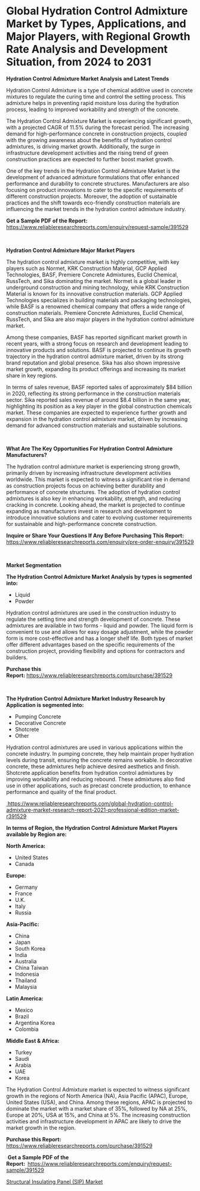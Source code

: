 <p><h1>Global Hydration Control Admixture Market by Types, Applications, and Major Players, with Regional Growth Rate Analysis and Development Situation, from 2024 to 2031</h1></p><p><strong>Hydration Control Admixture Market Analysis and Latest Trends</strong></p>
<p><p>Hydration Control Admixture is a type of chemical additive used in concrete mixtures to regulate the curing time and control the setting process. This admixture helps in preventing rapid moisture loss during the hydration process, leading to improved workability and strength of the concrete.</p><p>The Hydration Control Admixture Market is experiencing significant growth, with a projected CAGR of 11.5% during the forecast period. The increasing demand for high-performance concrete in construction projects, coupled with the growing awareness about the benefits of hydration control admixtures, is driving market growth. Additionally, the surge in infrastructure development activities and the rising trend of green construction practices are expected to further boost market growth.</p><p>One of the key trends in the Hydration Control Admixture Market is the development of advanced admixture formulations that offer enhanced performance and durability to concrete structures. Manufacturers are also focusing on product innovations to cater to the specific requirements of different construction projects. Moreover, the adoption of sustainable practices and the shift towards eco-friendly construction materials are influencing the market trends in the hydration control admixture industry.</p></p>
<p><strong>Get a Sample PDF of the Report:&nbsp;</strong> <a href="https://www.reliableresearchreports.com/enquiry/request-sample/391529">https://www.reliableresearchreports.com/enquiry/request-sample/391529</a></p>
<p>&nbsp;</p>
<p><strong>Hydration Control Admixture Major Market Players</strong></p>
<p><p>The hydration control admixture market is highly competitive, with key players such as Normet, KRK Construction Material, GCP Applied Technologies, BASF, Premiere Concrete Admixtures, Euclid Chemical, RussTech, and Sika dominating the market. Normet is a global leader in underground construction and mining technology, while KRK Construction Material is known for its innovative construction materials. GCP Applied Technologies specializes in building materials and packaging technologies, while BASF is a renowned chemical company that offers a wide range of construction materials. Premiere Concrete Admixtures, Euclid Chemical, RussTech, and Sika are also major players in the hydration control admixture market.</p><p>Among these companies, BASF has reported significant market growth in recent years, with a strong focus on research and development leading to innovative products and solutions. BASF is projected to continue its growth trajectory in the hydration control admixture market, driven by its strong brand reputation and global presence. Sika has also shown impressive market growth, expanding its product offerings and increasing its market share in key regions. </p><p>In terms of sales revenue, BASF reported sales of approximately $84 billion in 2020, reflecting its strong performance in the construction materials sector. Sika reported sales revenue of around $8.4 billion in the same year, highlighting its position as a key player in the global construction chemicals market. These companies are expected to experience further growth and expansion in the hydration control admixture market, driven by increasing demand for advanced construction materials and sustainable solutions.</p></p>
<p>&nbsp;</p>
<p><strong>What Are The Key Opportunities For Hydration Control Admixture Manufacturers?</strong></p>
<p><p>The hydration control admixture market is experiencing strong growth, primarily driven by increasing infrastructure development activities worldwide. This market is expected to witness a significant rise in demand as construction projects focus on achieving better durability and performance of concrete structures. The adoption of hydration control admixtures is also key in enhancing workability, strength, and reducing cracking in concrete. Looking ahead, the market is projected to continue expanding as manufacturers invest in research and development to introduce innovative solutions and cater to evolving customer requirements for sustainable and high-performance concrete construction.</p></p>
<p><strong>Inquire or Share Your Questions If Any Before Purchasing This Report:</strong> <a href="https://www.reliableresearchreports.com/enquiry/pre-order-enquiry/391529">https://www.reliableresearchreports.com/enquiry/pre-order-enquiry/391529</a></p>
<p>&nbsp;</p>
<p><strong>Market Segmentation</strong></p>
<p><strong>The Hydration Control Admixture Market Analysis by types is segmented into:</strong></p>
<p><ul><li>Liquid</li><li>Powder</li></ul></p>
<p><p>Hydration control admixtures are used in the construction industry to regulate the setting time and strength development of concrete. These admixtures are available in two forms - liquid and powder. The liquid form is convenient to use and allows for easy dosage adjustment, while the powder form is more cost-effective and has a longer shelf life. Both types of market offer different advantages based on the specific requirements of the construction project, providing flexibility and options for contractors and builders.</p></p>
<p><strong>Purchase this Report:&nbsp;</strong><a href="https://www.reliableresearchreports.com/purchase/391529">https://www.reliableresearchreports.com/purchase/391529</a></p>
<p>&nbsp;</p>
<p><strong>The Hydration Control Admixture Market Industry Research by Application is segmented into:</strong></p>
<p><ul><li>Pumping Concrete</li><li>Decorative Concrete</li><li>Shotcrete</li><li>Other</li></ul></p>
<p><p>Hydration control admixtures are used in various applications within the concrete industry. In pumping concrete, they help maintain proper hydration levels during transit, ensuring the concrete remains workable. In decorative concrete, these admixtures help achieve desired aesthetics and finish. Shotcrete application benefits from hydration control admixtures by improving workability and reducing rebound. These admixtures also find use in other applications, such as precast concrete production, to enhance performance and quality of the final product.</p></p>
<p><a href="https://www.reliableresearchreports.com/global-hydration-control-admixture-market-research-report-2021-professional-edition-market-r391529">&nbsp;https://www.reliableresearchreports.com/global-hydration-control-admixture-market-research-report-2021-professional-edition-market-r391529</a></p>
<p><strong>In terms of Region, the Hydration Control Admixture Market Players available by Region are:</strong></p>
<p>
    <p> <strong> North America: </strong>
        <ul>
            <li>United States</li>
            <li>Canada</li>
        </ul>
        </p> 
    <p> <strong> Europe: </strong>
        <ul>
            <li>Germany</li>
            <li>France</li>
            <li>U.K.</li>
            <li>Italy</li>
            <li>Russia</li>
        </ul>
        </p> 
    <p> <strong> Asia-Pacific: </strong>
        <ul>
            <li>China</li>
            <li>Japan</li>
            <li>South Korea</li>
            <li>India</li>
            <li>Australia</li>
            <li>China Taiwan</li>
            <li>Indonesia</li>
            <li>Thailand</li>
            <li>Malaysia</li>
        </ul>
        </p> 
    <p> <strong> Latin America: </strong>
        <ul>
            <li>Mexico</li>
            <li>Brazil</li>
            <li>Argentina Korea</li>
            <li>Colombia</li>
        </ul>
        </p> 
    <p> <strong> Middle East & Africa: </strong>
        <ul>
            <li>Turkey</li>
            <li>Saudi</li>
            <li>Arabia</li>
            <li>UAE</li>
            <li>Korea</li>
        </ul>
    </p>
    </p>
<p><p>The Hydration Control Admixture market is expected to witness significant growth in the regions of North America (NA), Asia Pacific (APAC), Europe, United States (USA), and China. Among these regions, APAC is projected to dominate the market with a market share of 35%, followed by NA at 25%, Europe at 20%, USA at 15%, and China at 5%. The increasing construction activities and infrastructure development in APAC are likely to drive the market growth in the region.</p></p>
<p><strong>Purchase this Report: </strong><a href="https://www.reliableresearchreports.com/purchase/391529">https://www.reliableresearchreports.com/purchase/391529</a></p>
<p>&nbsp;<strong>Get a Sample PDF of the Report:&nbsp;&nbsp;</strong><a href="https://www.reliableresearchreports.com/enquiry/request-sample/391529">https://www.reliableresearchreports.com/enquiry/request-sample/391529</a></p>
<p><strong></strong></p>
<p><p><a href="https://github.com/joannesouthgate/Market-Research-Report-List-3/blob/main/structural-insulating-panel-sip-market.md">Structural Insulating Panel (SIP) Market</a></p></p>